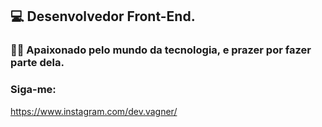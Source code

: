 ## 💻 Desenvolvedor Front-End.

### 👨‍💻 Apaixonado pelo mundo da tecnologia, e prazer por fazer parte dela.

### Siga-me:
https://www.instagram.com/dev.vagner/
